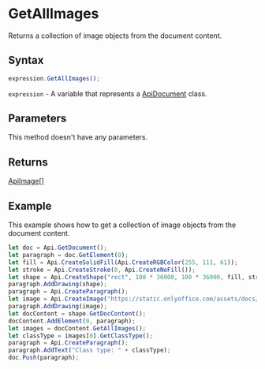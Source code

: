 # GetAllImages

Returns a collection of image objects from the document content.

## Syntax

```javascript
expression.GetAllImages();
```

`expression` - A variable that represents a [ApiDocument](../ApiDocument.md) class.

## Parameters

This method doesn't have any parameters.

## Returns

[ApiImage[]](../../ApiImage/ApiImage.md)

## Example

This example shows how to get a collection of image objects from the document content.

```javascript
let doc = Api.GetDocument();
let paragraph = doc.GetElement(0);
let fill = Api.CreateSolidFill(Api.CreateRGBColor(255, 111, 61));
let stroke = Api.CreateStroke(0, Api.CreateNoFill());
let shape = Api.CreateShape("rect", 100 * 36000, 100 * 36000, fill, stroke);
paragraph.AddDrawing(shape);
paragraph = Api.CreateParagraph();
let image = Api.CreateImage("https://static.onlyoffice.com/assets/docs/samples/img/onlyoffice_logo.png", 95 * 36000, 45 * 36000);
paragraph.AddDrawing(image);
let docContent = shape.GetDocContent();
docContent.AddElement(0, paragraph);
let images = docContent.GetAllImages();
let classType = images[0].GetClassType();
paragraph = Api.CreateParagraph();
paragraph.AddText("Class type: " + classType);
doc.Push(paragraph);
```
